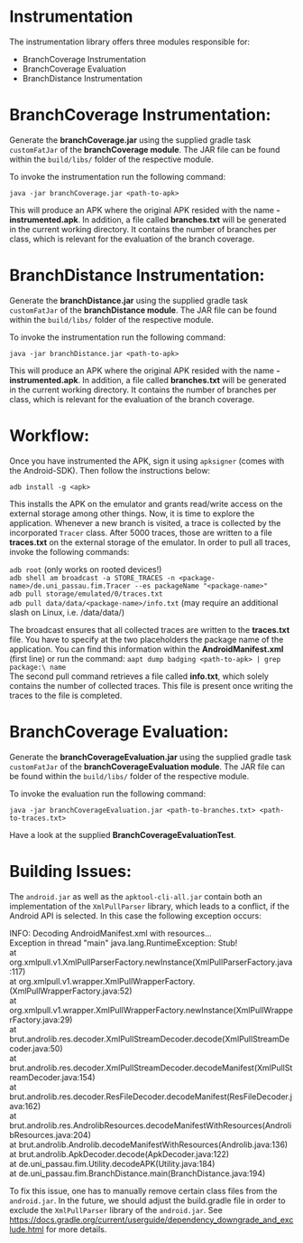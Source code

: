 
# Instrumentation

The instrumentation library offers three modules responsible for:

* BranchCoverage Instrumentation
* BranchCoverage Evaluation
* BranchDistance Instrumentation

# BranchCoverage Instrumentation:

Generate the **branchCoverage.jar** using the supplied gradle task `customFatJar` of the **branchCoverage module**. 
The JAR file can be found within the `build/libs/` folder of the respective module.

To invoke the instrumentation run the following command: <br >

`java -jar branchCoverage.jar <path-to-apk>` <br >

This will produce an APK where the original APK resided with the name **<original-apk-name>-instrumented.apk**.
In addition, a file called **branches.txt** will be generated in the current working directory. It contains
the number of branches per class, which is relevant for the evaluation of the branch coverage.

# BranchDistance Instrumentation:

Generate the **branchDistance.jar** using the supplied gradle task `customFatJar` of the **branchDistance module**. 
The JAR file can be found within the `build/libs/` folder of the respective module.

To invoke the instrumentation run the following command: <br >

`java -jar branchDistance.jar <path-to-apk>` <br >

This will produce an APK where the original APK resided with the name **<original-apk-name>-instrumented.apk**.
In addition, a file called **branches.txt** will be generated in the current working directory. It contains
the number of branches per class, which is relevant for the evaluation of the branch coverage.

# Workflow:

Once you have instrumented the APK, sign it using `apksigner` (comes with the Android-SDK).
Then follow the instructions below:

`adb install -g <apk>` <br />

This installs the APK on the emulator and grants read/write access on the external storage among other things.
Now, it is time to explore the application. Whenever a new branch is visited, a trace is collected by the incorporated
`Tracer` class. After 5000 traces, those are written to a file **traces.txt** on the external storage of the emulator.
In order to pull all traces, invoke the following commands:

`adb root` (only works on rooted devices!) <br />
`adb shell am broadcast -a STORE_TRACES -n <package-name>/de.uni_passau.fim.Tracer --es packageName "<package-name>"` <br />
`adb pull storage/emulated/0/traces.txt` <br />
`adb pull data/data/<package-name>/info.txt` (may require an additional slash on Linux, i.e. /data/data/)

The broadcast ensures that all collected traces are written to the **traces.txt** file. You have to specify at the two
placeholders the package name of the application. You can find this information within the **AndroidManifest.xml** 
(first line) or run the command: `aapt dump badging <path-to-apk> | grep package:\ name` <br >
The second pull command retrieves a file called **info.txt**, which solely contains the number of collected traces.
This file is present once writing the traces to the file is completed.

# BranchCoverage Evaluation:

Generate the **branchCoverageEvaluation.jar** using the supplied gradle task `customFatJar` of the **branchCoverageEvaluation module**. 
The JAR file can be found within the `build/libs/` folder of the respective module.

To invoke the evaluation run the following command: <br >

`java -jar branchCoverageEvaluation.jar <path-to-branches.txt> <path-to-traces.txt>` <br >

Have a look at the supplied **BranchCoverageEvaluationTest**.

# Building Issues:

The `android.jar` as well as the `apktool-cli-all.jar` contain both an implementation of the `XmlPullParser` library, 
which leads to a conflict, if the Android API is selected. In this case the following exception occurs:

INFO: Decoding AndroidManifest.xml with resources... <br>
Exception in thread "main" java.lang.RuntimeException: Stub! <br>
	at org.xmlpull.v1.XmlPullParserFactory.newInstance(XmlPullParserFactory.java:117) <br>
	at org.xmlpull.v1.wrapper.XmlPullWrapperFactory.<init>(XmlPullWrapperFactory.java:52) <br>
	at org.xmlpull.v1.wrapper.XmlPullWrapperFactory.newInstance(XmlPullWrapperFactory.java:29) <br>
	at brut.androlib.res.decoder.XmlPullStreamDecoder.decode(XmlPullStreamDecoder.java:50) <br>
	at brut.androlib.res.decoder.XmlPullStreamDecoder.decodeManifest(XmlPullStreamDecoder.java:154) <br>
	at brut.androlib.res.decoder.ResFileDecoder.decodeManifest(ResFileDecoder.java:162) <br>
	at brut.androlib.res.AndrolibResources.decodeManifestWithResources(AndrolibResources.java:204) <br>
	at brut.androlib.Androlib.decodeManifestWithResources(Androlib.java:136) <br>
	at brut.androlib.ApkDecoder.decode(ApkDecoder.java:122) <br>
	at de.uni_passau.fim.Utility.decodeAPK(Utility.java:184) <br>
	at de.uni_passau.fim.BranchDistance.main(BranchDistance.java:194) <br>
	
To fix this issue, one has to manually remove certain class files from the `android.jar`. In the future,
we should adjust the build.gradle file in order to exclude the `XmlPullParser` library of the `android.jar`.
See https://docs.gradle.org/current/userguide/dependency_downgrade_and_exclude.html for more details.